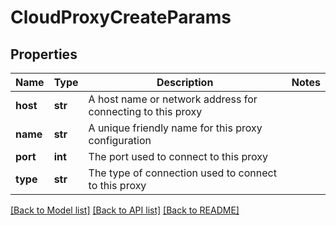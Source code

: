 # CloudProxyCreateParams

## Properties
Name | Type | Description | Notes
------------ | ------------- | ------------- | -------------
**host** | **str** | A host name or network address for connecting to this proxy | 
**name** | **str** | A unique friendly name for this proxy configuration | 
**port** | **int** | The port used to connect to this proxy | 
**type** | **str** | The type of connection used to connect to this proxy | 

[[Back to Model list]](../README.md#documentation-for-models) [[Back to API list]](../README.md#documentation-for-api-endpoints) [[Back to README]](../README.md)


